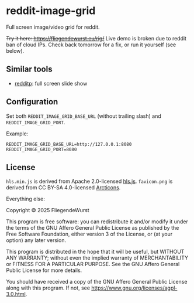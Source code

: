 reddit-image-grid
=================

Full screen image/video grid for reddit.

<strike>Try it here: https://fliegendewurst.eu/rig/</strike>
Live demo is broken due to reddit ban of cloud IPs. Check back tomorrow for a fix, or run it yourself (see below).

## Similar tools

- [redditp](https://github.com/ubershmekel/redditp): full screen slide show

## Configuration

Set both `REDDIT_IMAGE_GRID_BASE_URL` (without trailing slash) and `REDDIT_IMAGE_GRID_PORT`.

Example: 

```
REDDIT_IMAGE_GRID_BASE_URL=http://127.0.0.1:8080
REDDIT_IMAGE_GRID_PORT=8080
```

## License

`hls.min.js` is derived from Apache 2.0-licensed [hls.js](https://github.com/video-dev/hls.js/).
`favicon.png` is derived from CC BY-SA 4.0-licensed [Arcticons](https://github.com/Arcticons-Team/Arcticons).

Everything else:

Copyright © 2025 FliegendeWurst

This program is free software: you can redistribute it and/or modify
it under the terms of the GNU Affero General Public License as
published by the Free Software Foundation, either version 3 of the
License, or (at your option) any later version.

This program is distributed in the hope that it will be useful,
but WITHOUT ANY WARRANTY; without even the implied warranty of
MERCHANTABILITY or FITNESS FOR A PARTICULAR PURPOSE.  See the
GNU Affero General Public License for more details.

You should have received a copy of the GNU Affero General Public License
along with this program.  If not, see <https://www.gnu.org/licenses/agpl-3.0.html>.
